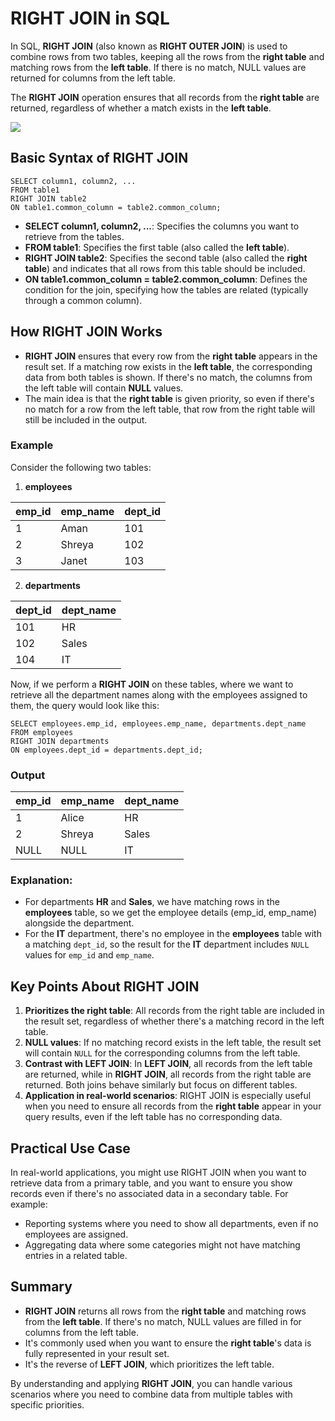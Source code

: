 # RIGHT JOIN in SQL
In SQL, **RIGHT JOIN** (also known as **RIGHT OUTER JOIN**) is used to combine rows from two tables, keeping all the rows from the **right table** and matching rows from the **left table**. If there is no match, NULL values are returned for columns from the left table.

The **RIGHT JOIN** operation ensures that all records from the **right table** are returned, regardless of whether a match exists in the **left table**.

[![](https://markdown-videos-api.jorgenkh.no/youtube/C_7HCJJ51Xw)](https://youtu.be/C_7HCJJ51Xw)

## Basic Syntax of RIGHT JOIN
```
SELECT column1, column2, ...
FROM table1
RIGHT JOIN table2
ON table1.common_column = table2.common_column;
```

- **SELECT column1, column2, ...**: Specifies the columns you want to retrieve from the tables.
- **FROM table1**: Specifies the first table (also called the **left table**).
- **RIGHT JOIN table2**: Specifies the second table (also called the **right table**) and indicates that all rows from this table should be included.
- **ON table1.common_column = table2.common_column**: Defines the condition for the join, specifying how the tables are related (typically through a common column).

## How RIGHT JOIN Works
- **RIGHT JOIN** ensures that every row from the **right table** appears in the result set. If a matching row exists in the **left table**, the corresponding data from both tables is shown. If there's no match, the columns from the left table will contain **NULL** values.
- The main idea is that the **right table** is given priority, so even if there's no match for a row from the left table, that row from the right table will still be included in the output.

### **Example**
Consider the following two tables:
1. **employees**

| emp_id | emp_name | dept_id |
|--------|----------|---------|
| 1      | Aman    | 101     |
| 2      | Shreya      | 102     |
| 3      | Janet  | 103     |

2. **departments**

| dept_id | dept_name |
|---------|-----------|
| 101     | HR        |
| 102     | Sales     |
| 104     | IT        |

Now, if we perform a **RIGHT JOIN** on these tables, where we want to retrieve all the department names along with the employees assigned to them, the query would look like this:

```
SELECT employees.emp_id, employees.emp_name, departments.dept_name
FROM employees
RIGHT JOIN departments
ON employees.dept_id = departments.dept_id;
```

### **Output**

| emp_id | emp_name | dept_name |
|--------|----------|-----------|
| 1      | Alice    | HR        |
| 2      | Shreya      | Sales     |
| NULL   | NULL     | IT        |

### Explanation:
- For departments **HR** and **Sales**, we have matching rows in the **employees** table, so we get the employee details (emp_id, emp_name) alongside the department.
- For the **IT** department, there's no employee in the **employees** table with a matching `dept_id`, so the result for the **IT** department includes `NULL` values for `emp_id` and `emp_name`.

## Key Points About RIGHT JOIN

1. **Prioritizes the right table**: All records from the right table are included in the result set, regardless of whether there's a matching record in the left table.
2. **NULL values**: If no matching record exists in the left table, the result set will contain `NULL` for the corresponding columns from the left table.
3. **Contrast with LEFT JOIN**: In **LEFT JOIN**, all records from the left table are returned, while in **RIGHT JOIN**, all records from the right table are returned. Both joins behave similarly but focus on different tables.
4. **Application in real-world scenarios**: RIGHT JOIN is especially useful when you need to ensure all records from the **right table** appear in your query results, even if the left table has no corresponding data.

## Practical Use Case
In real-world applications, you might use RIGHT JOIN when you want to retrieve data from a primary table, and you want to ensure you show records even if there's no associated data in a secondary table. For example:
- Reporting systems where you need to show all departments, even if no employees are assigned.
- Aggregating data where some categories might not have matching entries in a related table.

## Summary
- **RIGHT JOIN** returns all rows from the **right table** and matching rows from the **left table**. If there's no match, NULL values are filled in for columns from the left table.
- It's commonly used when you want to ensure the **right table**'s data is fully represented in your result set.
- It's the reverse of **LEFT JOIN**, which prioritizes the left table.

By understanding and applying **RIGHT JOIN**, you can handle various scenarios where you need to combine data from multiple tables with specific priorities.
